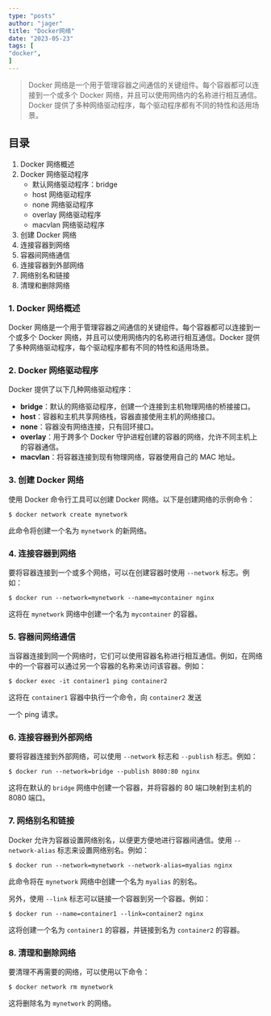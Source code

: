 ```yaml
---
type: "posts"
author: "jager"
title: "Docker网络"
date: "2023-05-23"
tags: [
"docker",
]
---
```


> Docker 网络是一个用于管理容器之间通信的关键组件。每个容器都可以连接到一个或多个 Docker 网络，并且可以使用网络内的名称进行相互通信。Docker 提供了多种网络驱动程序，每个驱动程序都有不同的特性和适用场景。

<!--more-->

## 目录

1. Docker 网络概述
2. Docker 网络驱动程序
    - 默认网络驱动程序：bridge
    - host 网络驱动程序
    - none 网络驱动程序
    - overlay 网络驱动程序
    - macvlan 网络驱动程序
3. 创建 Docker 网络
4. 连接容器到网络
5. 容器间网络通信
6. 连接容器到外部网络
7. 网络别名和链接
8. 清理和删除网络

### 1. Docker 网络概述

Docker 网络是一个用于管理容器之间通信的关键组件。每个容器都可以连接到一个或多个 Docker 网络，并且可以使用网络内的名称进行相互通信。Docker 提供了多种网络驱动程序，每个驱动程序都有不同的特性和适用场景。

### 2. Docker 网络驱动程序

Docker 提供了以下几种网络驱动程序：

- **bridge**：默认的网络驱动程序，创建一个连接到主机物理网络的桥接接口。
- **host**：容器和主机共享网络栈，容器直接使用主机的网络接口。
- **none**：容器没有网络连接，只有回环接口。
- **overlay**：用于跨多个 Docker 守护进程创建的容器的网络，允许不同主机上的容器通信。
- **macvlan**：将容器连接到现有物理网络，容器使用自己的 MAC 地址。

### 3. 创建 Docker 网络

使用 Docker 命令行工具可以创建 Docker 网络。以下是创建网络的示例命令：

```
$ docker network create mynetwork
```

此命令将创建一个名为 `mynetwork` 的新网络。

### 4. 连接容器到网络

要将容器连接到一个或多个网络，可以在创建容器时使用 `--network` 标志。例如：

```
$ docker run --network=mynetwork --name=mycontainer nginx
```

这将在 `mynetwork` 网络中创建一个名为 `mycontainer` 的容器。

### 5. 容器间网络通信

当容器连接到同一个网络时，它们可以使用容器名称进行相互通信。例如，在网络中的一个容器可以通过另一个容器的名称来访问该容器。例如：

```
$ docker exec -it container1 ping container2
```

这将在 `container1` 容器中执行一个命令，向 `container2` 发送

一个 ping 请求。

### 6. 连接容器到外部网络

要将容器连接到外部网络，可以使用 `--network` 标志和 `--publish` 标志。例如：

```
$ docker run --network=bridge --publish 8080:80 nginx
```

这将在默认的 `bridge` 网络中创建一个容器，并将容器的 80 端口映射到主机的 8080 端口。

### 7. 网络别名和链接

Docker 允许为容器设置网络别名，以便更方便地进行容器间通信。使用 `--network-alias` 标志来设置网络别名。例如：

```
$ docker run --network=mynetwork --network-alias=myalias nginx
```

此命令将在 `mynetwork` 网络中创建一个名为 `myalias` 的别名。

另外，使用 `--link` 标志可以链接一个容器到另一个容器。例如：

```
$ docker run --name=container1 --link=container2 nginx
```

这将创建一个名为 `container1` 的容器，并链接到名为 `container2` 的容器。

### 8. 清理和删除网络

要清理不再需要的网络，可以使用以下命令：

```
$ docker network rm mynetwork
```

这将删除名为 `mynetwork` 的网络。